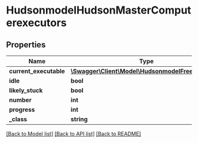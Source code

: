 # HudsonmodelHudsonMasterComputerexecutors

## Properties
Name | Type | Description | Notes
------------ | ------------- | ------------- | -------------
**current_executable** | [**\Swagger\Client\Model\HudsonmodelFreeStyleBuild**](HudsonmodelFreeStyleBuild.md) |  | [optional] 
**idle** | **bool** |  | [optional] 
**likely_stuck** | **bool** |  | [optional] 
**number** | **int** |  | [optional] 
**progress** | **int** |  | [optional] 
**_class** | **string** |  | [optional] 

[[Back to Model list]](../README.md#documentation-for-models) [[Back to API list]](../README.md#documentation-for-api-endpoints) [[Back to README]](../README.md)


